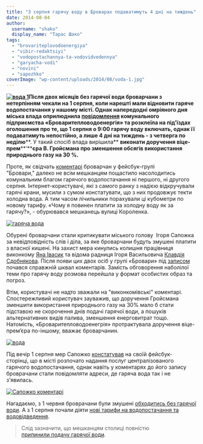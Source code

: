 ```yaml
---
title: "З серпня гарячу воду в Броварах подаватимуть 4 дні на тиждень"
date: 2014-08-04
author: 
  username: "shako"
  display_name: "Тарас Шако"
tags: 
  - "brovariteplovodoenergiya"
  - "vibir-redaktsiyi"
  - "vodopostachannya-ta-vodovidvedennya"
  - "garyacha-vodi"
  - "novini"
  - "sapozhko"
coverImage: "wp-content/uploads/2014/08/voda-1.jpg"
---
```


**[![вода 1](https://mpz.brovary.org/wp-content/uploads/2014/08/voda-1.jpg)](https://mpz.brovary.org/wp-content/uploads/2014/08/voda-1.jpg)Після двох місяців без гарячої води броварчани з нетерпінням чекали на 1 серпня, коли нарешті мали відновити гаряче водопостачання у нашому місті. Однак напередодні омріяного дня міська влада оприлюднила [**повідомлення**](https://docs.brovary.org/p12829/31.07.2014) **комунального підприємства «Броваритепловодоенергія»** та розклеїла **на під'їздах**  оголошення про те, що 1 серпня о 9:00 гарячу воду включать, однак її подаватимуть непостійно, а лише 4 дні на тиждень - з четверга по неділю****. У такий спосіб влада вирішила** **виконати доручення віце-прем****’****єра В. Гройсмана про зменшення обсягів використання природнього газу на 30 %.**

Проте, як свідчать [коментарі](https://www.facebook.com/photo.php?fbid=828754077148204&set=gm.872119196151381&type=1&theater) броварчан у фейсбук-групі "Бровари," далеко не всім мешканцям пощастило насолодитись комунальним благом гарячого водопостачання ні першого, ні другого серпня. Інтернет-користувачі, які з самого ранку з надією відкручували гарячі крани, мусили з сумом констатувати, що з них продовжує текти холодна вода. А тим часом лічильники порахували ці кубометри по новому тарифу. «Чому я повинен платити за холодну воду як за гарячу?», - обурювався мешканець вулиці Короленка.

[![гаряча вода](https://mpz.brovary.org/wp-content/uploads/2014/08/garyacha-voda.jpg)](https://mpz.brovary.org/wp-content/uploads/2014/08/garyacha-voda.jpg)

Обурені броварчани стали критикувати міського голову  Ігоря Сапожка за невідповідність слів і діла, за яке броварчани будуть змушені платити з власної кишені. На захист мера кинулись колишня працівниця виконкому [Яна Івасик](https://www.facebook.com/groups/brovary/permalink/872119196151381/?comment_id=872187356144565&offset=50&total_comments=66) та відома радниця Ігоря Васильовича [Клавдія Сдобнякова](https://www.facebook.com/groups/brovary/permalink/872119196151381/?comment_id=872202816143019&offset=0&total_comments=66). Після появи цих двох осіб у групі «Бровари» під [записом](https://www.facebook.com/photo.php?fbid=828754077148204&set=gm.872119196151381&type=1) почався справжній шквал коментарів. Замість обговорення наболілої теми про гарячу воду розмова перейшла у формат особистих образ та погроз.

Втім, користувачі не надто зважали на "виконкомівські" коментарі. Спостережливий користувач зауважив, що доручення Гройсмана зменшити використання природнього газу на 30% мало б стати підставою не скорочення днів подачі гарячої води, а пошуків альтернативних видів палива, зменшення енерговитрат тощо. Натомість, «Броваритепловодоенегрія» протрактувала доручення віце-прем’єра по-іншому, вважає броварчанин.

[![вода](https://mpz.brovary.org/wp-content/uploads/2014/08/voda.jpg)](https://mpz.brovary.org/wp-content/uploads/2014/08/voda.jpg)

Під вечір 1 серпня мер Сапожко [констатував](https://www.facebook.com/i.sapozhko/posts/1453358798269135) на своїй фейсбук-сторінці, що в місті розпочато надання послуг централізованого гарячого водопостачання, однак навіть у коментарях до його запису броврачани стали повідомляти адреси, де гаряча вода так і не з'явилась.

[![Сапожко коментарі](https://mpz.brovary.org/wp-content/uploads/2014/08/Sapozhko-komentari.jpg)](https://mpz.brovary.org/wp-content/uploads/2014/08/Sapozhko-komentari.jpg)

Нагадаємо, з 1 червня броврачани були змушені [обходитись без гарячої води](https://mpz.brovary.org/u-chervni-ta-lipni-brovarchanam-dovedetsya-nagrivati-vodu-samotuzhki/). А з 1 серпня почали діяти [нові тарифи на водопостачання та водовідведення](https://mpz.brovary.org/z-1-lipnya-zrostut-tarifi-na-holodnu-vodu-ta-shhe-pidskochit-tsina-za-pidigriv-i-teplo/).

> Слід зазначити, що мешканцям столиці повністю [припинили подачу гарячої води](https://www.day.kiev.ua/uk/news/040814-u-kiievi-vidklyuchili-garyachu-vodu-usim-spozhivacham).
